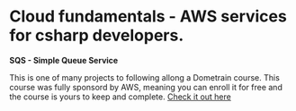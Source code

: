 # Cloud fundamentals - AWS services for csharp developers.

**SQS - Simple Queue Service**

This is one of many projects to following allong a Dometrain course. 
This course was fully sponsord by AWS, meaning you can enroll it for free and the course is yours to keep and complete.
[Check it out here](https://dometrain.com/course/cloud-fundamentals-aws-services-for-c-developers)
